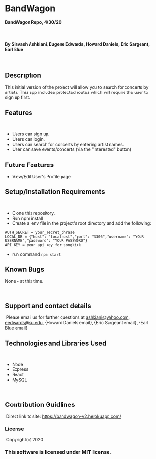 # BandWagon

#### BandWagon Repo, 4/30/20
​
#### By Siavash Ashkiani, Eugene Edwards, Howard Daniels, Eric Sargeant, Earl Blue
​
## Description
This initial version of the project will allow you to search for concerts by artists. This app includes protected routes which will require the user to sign up first. 

## Features
​
* Users can sign up.
* Users can login.
* Users can search for concerts by entering artist names.
* User can save events/concerts (via the "Interested" button)

## Future Features
* View/Edit User's Profile page


## Setup/Installation Requirements
​
* Clone this repository.
* Run npm install
* Create a .env file in the project's root directory and add the following:
```
AUTH_SECRET = your_secret_phrase
LOCAL_DB = {"host": "localhost","port": "3306","username": "YOUR USERNAME","password": "YOUR PASSWORD"}
API_KEY = your_api_key_for_songkick
```
* run command
​``` npm start ```
​
## Known Bugs

None - at this time​.

​
## Support and contact details
​
Please email us for further questions at ashkiani@yahoo.com, eedwards@su.edu, {Howard Daniels email}, {Eric Sargeant email}, {Earl Blue email}
​
## Technologies and Libraries Used
​
* Node
* Express
* React
* MySQL
 
​
## Contribution Guidlines 
​
Direct link to site: 
https://bandwagon-v2.herokuapp.com/
​
### License
​
Copyright(c) 2020 
​
### This software is licensed under MIT license.
